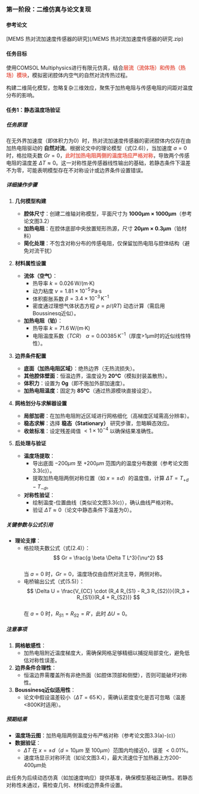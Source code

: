 ### 第一阶段：二维仿真与论文复现
#### 参考论文
[MEMS 热对流加速度传感器的研究](/MEMS 热对流加速度传感器的研究.zip)
#### 任务目标
使用COMSOL Multiphysics进行有限元仿真，结合<span style="font-weight:bold; color:rgb(231, 98, 84)">层流（流体场）和传热（热场）模块</span>，模拟密闭腔体内空气的自然对流传热过程。

构建二维简化模型，忽略复杂三维效应，聚焦于加热电阻与传感电阻的间距对温度分布的影响。
#### 任务1：静态温度场验证
##### 任务原理
在无外界加速度（即体积力为0）时，热对流加速度传感器的密闭腔体内仅存在由加热电阻驱动的 **自然对流**。根据论文中的理论模型（式$\text{(2.6)}$），当加速度 $a = 0$ 时，格拉晓夫数 $Gr = 0$，<span style="font-weight:bold; color:rgb(231, 98, 84)">此时加热电阻两侧的温度场应严格对称</span>，导致两个传感电阻的温度差 $\Delta T \approx 0$。这一对称性是传感器线性输出的基础，若静态条件下温差不为零，可能表明模型存在不对称设计或边界条件设置错误。
##### 详细操作步骤  
1. **几何模型构建**  
   - **腔体尺寸**：创建二维轴对称模型，平面尺寸为 **1000μm × 1000μm**（参考论文图3.2） 
   - **加热电阻**：在腔体底部中央放置矩形热源，尺寸 **20μm × 0.3μm**（铂材料）  
   - **简化处理**：不包含对称分布的传感电阻，仅保留加热电阻与腔体结构（避免对流干扰）

2. **材料属性设置**  
   - **流体（空气）**：  
     - 热导率 $k = 0.026 \, \text{W/(m·K)}$  
     - 动力粘度 $\nu = 1.81 \times 10^{-5} \, \text{Pa·s}$  
     - 体积膨胀系数 $\beta = 3.4 \times 10^{-3} \, \text{K}^{-1}$  
     - 密度通过理想气体状态方程 $\rho = p/(RT)$ 动态计算（需启用Boussinesq近似）。
   - **加热电阻（铂）**：  
     - 热导率 $k = 71.6 \, \text{W/(m·K)}$  
     - 电阻温度系数（$TCR$） $\alpha = 0.00385 \, \text{K}^{-1}$（厚度>1μm时的近似线性特性）。

3. **边界条件配置**  
   - **底面（加热电阻区域）**：绝热边界（无热流损失）。
   - **其他腔体壁面**：恒温边界，温度设为 **20℃**（模拟封装盖散热）。
   - **体积力**：设置为 **0g**（即不施加外部加速度）。
   - **加热电阻温度**：固定为 **85℃**（通过热源模块直接设定）。

4. **网格划分与求解器设置**  
   - **局部加密**：在加热电阻附近区域进行网格细化（高梯度区域需高分辨率）。
   - **稳态求解**：选择 **稳态（Stationary）** 研究步骤，忽略瞬态效应。 
   - **收敛标准**：设定残差阈值 $<1 \times 10^{-4}$ 以确保结果准确性。

5. **后处理与验证**  
   - **温度场提取**：  
     - 导出底面 $-200μm$ 至 $+200μm$ 范围内的温度分布数据（参考论文图3.3(c)）。
     - 提取加热电阻两侧对称位置（如 $x = \pm d$）的温度值，计算 $\Delta T = T_{+d} - T_{-d}$。  
   - **对称性验证**：  
     - 绘制温度-位置曲线（类似论文图3.3(c)），确认曲线严格对称。 
     - 验证 $\Delta T \approx 0$（论文中静态条件下温差为0）。  
##### 关键参数与公式引用
- **理论支撑**：  
  - 格拉晓夫数公式（式$\text{(2.4)}$）：  
    $$
    Gr = \frac{g \beta \Delta T L^3}{\nu^2}
    $$  
    当 $a = 0$ 时，$Gr = 0$，温度场仅由自然对流主导，两侧对称。 
  - 电桥输出公式（式$\text{(5.5)}$）：  
    $$
    \Delta U = \frac{V_{CC} \cdot (R_4 R_{S1} - R_3 R_{S2})}{(R_3 + R_{S1})(R_4 + R_{S2})}
    $$  
    在 $a=0$ 时，$R_{S1} = R_{S2} = R'$，此时 $\Delta U = 0$。
##### 注意事项
1. **网格敏感性**：  
   - 加热电阻附近温度梯度大，需确保网格足够精细以捕捉局部变化，避免低估对称性误差。
2. **边界条件合理性**：  
   - 恒温边界需覆盖所有非绝热面（如腔体顶部和侧壁），否则可能破坏对称性。
3. **Boussinesq近似适用性**：  
   - 论文中假设温差较小（$\Delta T = 65 \, \text{K}$），需确认密度变化是否可忽略（温差<800K时适用）。
##### 预期结果  
- **温度场云图**：加热电阻两侧温度分布严格对称（参考论文图3.3(a)-(c)）  
- **数据验证**：  
  - $\Delta T$ 在 $x = \pm d$（$d=10μm$ 至 $100μm$）范围内均接近0，误差 $<0.01\%$。  
  - 速度场显示对称环流（如论文图3.4），最大流速位于加热器上方200-400μm处

此任务为后续动态仿真（如加速度响应）提供基准，确保模型基础正确性。若静态对称性未通过，需检查几何、材料或边界条件设置。
